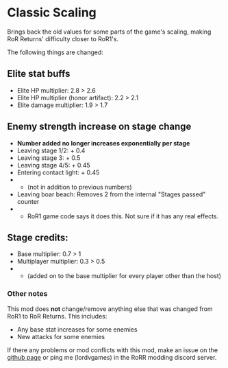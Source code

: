 # Classic Scaling

Brings back the old values for some parts of the game's scaling, making RoR Returns' difficulty closer to RoR1's.

The following things are changed:

## Elite stat buffs
- Elite HP multiplier: 2.8 > 2.6
- Elite HP multiplier (honor artifact): 2.2 > 2.1
- Elite damage multiplier: 1.9 > 1.7

## Enemy strength increase on stage change
- **Number added no longer increases exponentially per stage**
- Leaving stage 1/2: + 0.4
- Leaving stage 3: + 0.5
- Leaving stage 4/5: + 0.45
- Entering contact light: + 0.45
- - (not in addition to previous numbers)
- Leaving boar beach: Removes 2 from the internal "Stages passed" counter
- - RoR1 game code says it does this. Not sure if it has any real effects.

## Stage credits:
- Base multiplier: 0.7 > 1
- Multiplayer multiplier: 0.3 > 0.5
- - (added on to the base multiplier for every player other than the host)

### Other notes
This mod does **not** change/remove anything else that was changed from RoR1 to RoR Returns. This includes:
- Any base stat increases for some enemies
- New attacks for some enemies

If there any problems or mod conflicts with this mod, make an issue on the [github page](https://github.com/LordVGames/ClassicScaling) or ping me (lordvgames) in the RoRR modding discord server.